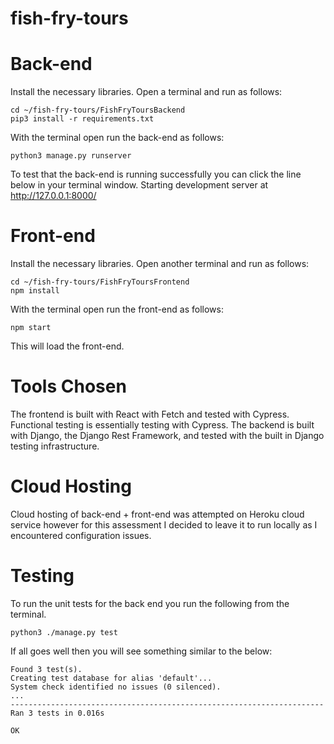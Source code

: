 # fish-fry-tours

# Back-end

Install the necessary libraries. Open a terminal and run as follows:
```
cd ~/fish-fry-tours/FishFryToursBackend
pip3 install -r requirements.txt
```

With the terminal open run the back-end as follows:
```
python3 manage.py runserver
```

To test that the back-end is running successfully you can click the line below in your terminal window.
Starting development server at http://127.0.0.1:8000/

# Front-end
Install the necessary libraries. Open another terminal and run as follows:
```
cd ~/fish-fry-tours/FishFryToursFrontend
npm install
```

With the terminal open run the front-end as follows:
```
npm start
```
This will load the front-end.

# Tools Chosen
The frontend is built with React with Fetch and tested with Cypress. Functional testing is essentially testing with Cypress.
The backend is built with Django, the Django Rest Framework, and tested with the built in Django testing infrastructure. 

# Cloud Hosting 
Cloud hosting of back-end + front-end was attempted on Heroku cloud service however for this assessment I decided to leave it to run locally as I encountered configuration issues.

# Testing
To run the unit tests for the back end you run the following from the terminal.
```
python3 ./manage.py test
```
If all goes well then you will see something similar to the below:
```
Found 3 test(s).
Creating test database for alias 'default'...
System check identified no issues (0 silenced).
...
----------------------------------------------------------------------
Ran 3 tests in 0.016s

OK
```
